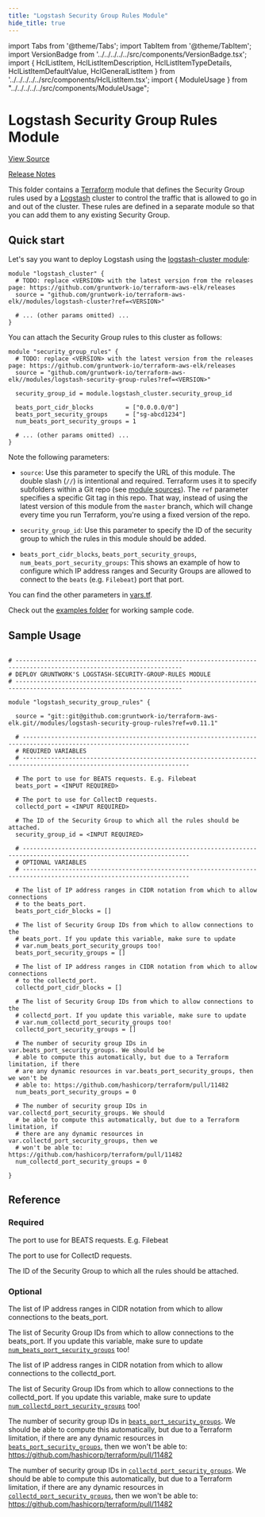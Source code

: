 ```yaml
---
title: "Logstash Security Group Rules Module"
hide_title: true
---
```


import Tabs from '@theme/Tabs';
import TabItem from '@theme/TabItem';
import VersionBadge from '../../../../../src/components/VersionBadge.tsx';
import { HclListItem, HclListItemDescription, HclListItemTypeDetails, HclListItemDefaultValue, HclGeneralListItem } from '../../../../../src/components/HclListItem.tsx';
import { ModuleUsage } from "../../../../../src/components/ModuleUsage";

<VersionBadge repoTitle="ELK AWS Module" version="0.11.1" />

# Logstash Security Group Rules Module

<a href="https://github.com/gruntwork-io/terraform-aws-elk/tree/master/modules/logstash-security-group-rules" className="link-button" title="View the source code for this module in GitHub.">View Source</a>

<a href="https://github.com/gruntwork-io/terraform-aws-elk/releases?q=" className="link-button" title="Release notes for only the service catalog versions which impacted this service.">Release Notes</a>

This folder contains a [Terraform](https://www.terraform.io/) module that defines the Security Group rules used by a
[Logstash](https://www.elastic.co/products/logstash) cluster to control the traffic that is allowed to go in and out of the cluster.
These rules are defined in a separate module so that you can add them to any existing Security Group.

## Quick start

Let's say you want to deploy Logstash using the [logstash-cluster module](https://github.com/gruntwork-io/terraform-aws-elk/tree/master/modules/logstash-cluster):

```hcl
module "logstash_cluster" {
  # TODO: replace <VERSION> with the latest version from the releases page: https://github.com/gruntwork-io/terraform-aws-elk/releases
  source = "github.com/gruntwork-io/terraform-aws-elk//modules/logstash-cluster?ref=<VERSION>"

  # ... (other params omitted) ...
}
```

You can attach the Security Group rules to this cluster as follows:

```hcl
module "security_group_rules" {
  # TODO: replace <VERSION> with the latest version from the releases page: https://github.com/gruntwork-io/terraform-aws-elk/releases
  source = "github.com/gruntwork-io/terraform-aws-elk//modules/logstash-security-group-rules?ref=<VERSION>"

  security_group_id = module.logstash_cluster.security_group_id

  beats_port_cidr_blocks         = ["0.0.0.0/0"]
  beats_port_security_groups     = ["sg-abcd1234"]
  num_beats_port_security_groups = 1

  # ... (other params omitted) ...
}
```

Note the following parameters:

*   `source`: Use this parameter to specify the URL of this module. The double slash (`//`) is intentional
    and required. Terraform uses it to specify subfolders within a Git repo (see [module
    sources](https://www.terraform.io/docs/modules/sources.html)). The `ref` parameter specifies a specific Git tag in
    this repo. That way, instead of using the latest version of this module from the `master` branch, which
    will change every time you run Terraform, you're using a fixed version of the repo.

*   `security_group_id`: Use this parameter to specify the ID of the security group to which the rules in this module
    should be added.

*   `beats_port_cidr_blocks`, `beats_port_security_groups`, `num_beats_port_security_groups`: This shows an example of how to configure which IP address ranges and Security Groups are allowed to connect to the `beats` (e.g. `Filebeat`) port that port.

You can find the other parameters in [vars.tf](https://github.com/gruntwork-io/terraform-aws-elk/tree/master/modules/logstash-security-group-rules/vars.tf).

Check out the [examples folder](https://github.com/gruntwork-io/terraform-aws-elk/tree/master/examples) for working sample code.

## Sample Usage

<ModuleUsage>

```hcl title="main.tf"

# ---------------------------------------------------------------------------------------------------------------------
# DEPLOY GRUNTWORK'S LOGSTASH-SECURITY-GROUP-RULES MODULE
# ---------------------------------------------------------------------------------------------------------------------

module "logstash_security_group_rules" {

  source = "git::git@github.com:gruntwork-io/terraform-aws-elk.git//modules/logstash-security-group-rules?ref=v0.11.1"

  # ---------------------------------------------------------------------------------------------------------------------
  # REQUIRED VARIABLES
  # ---------------------------------------------------------------------------------------------------------------------

  # The port to use for BEATS requests. E.g. Filebeat
  beats_port = <INPUT REQUIRED>

  # The port to use for CollectD requests.
  collectd_port = <INPUT REQUIRED>

  # The ID of the Security Group to which all the rules should be attached.
  security_group_id = <INPUT REQUIRED>

  # ---------------------------------------------------------------------------------------------------------------------
  # OPTIONAL VARIABLES
  # ---------------------------------------------------------------------------------------------------------------------

  # The list of IP address ranges in CIDR notation from which to allow connections
  # to the beats_port.
  beats_port_cidr_blocks = []

  # The list of Security Group IDs from which to allow connections to the
  # beats_port. If you update this variable, make sure to update
  # var.num_beats_port_security_groups too!
  beats_port_security_groups = []

  # The list of IP address ranges in CIDR notation from which to allow connections
  # to the collectd_port.
  collectd_port_cidr_blocks = []

  # The list of Security Group IDs from which to allow connections to the
  # collectd_port. If you update this variable, make sure to update
  # var.num_collectd_port_security_groups too!
  collectd_port_security_groups = []

  # The number of security group IDs in var.beats_port_security_groups. We should be
  # able to compute this automatically, but due to a Terraform limitation, if there
  # are any dynamic resources in var.beats_port_security_groups, then we won't be
  # able to: https://github.com/hashicorp/terraform/pull/11482
  num_beats_port_security_groups = 0

  # The number of security group IDs in var.collectd_port_security_groups. We should
  # be able to compute this automatically, but due to a Terraform limitation, if
  # there are any dynamic resources in var.collectd_port_security_groups, then we
  # won't be able to: https://github.com/hashicorp/terraform/pull/11482
  num_collectd_port_security_groups = 0

}

```

</ModuleUsage>




## Reference

<Tabs>
<TabItem value="inputs" label="Inputs" default>

### Required

<HclListItem name="beats_port" requirement="required" type="number">
<HclListItemDescription>

The port to use for BEATS requests. E.g. Filebeat

</HclListItemDescription>
</HclListItem>

<HclListItem name="collectd_port" requirement="required" type="number">
<HclListItemDescription>

The port to use for CollectD requests.

</HclListItemDescription>
</HclListItem>

<HclListItem name="security_group_id" requirement="required" type="string">
<HclListItemDescription>

The ID of the Security Group to which all the rules should be attached.

</HclListItemDescription>
</HclListItem>

### Optional

<HclListItem name="beats_port_cidr_blocks" requirement="optional" type="list(string)">
<HclListItemDescription>

The list of IP address ranges in CIDR notation from which to allow connections to the beats_port.

</HclListItemDescription>
<HclListItemDefaultValue defaultValue="[]"/>
</HclListItem>

<HclListItem name="beats_port_security_groups" requirement="optional" type="list(string)">
<HclListItemDescription>

The list of Security Group IDs from which to allow connections to the beats_port. If you update this variable, make sure to update <a href="#num_beats_port_security_groups"><code>num_beats_port_security_groups</code></a> too!

</HclListItemDescription>
<HclListItemDefaultValue defaultValue="[]"/>
</HclListItem>

<HclListItem name="collectd_port_cidr_blocks" requirement="optional" type="list(string)">
<HclListItemDescription>

The list of IP address ranges in CIDR notation from which to allow connections to the collectd_port.

</HclListItemDescription>
<HclListItemDefaultValue defaultValue="[]"/>
</HclListItem>

<HclListItem name="collectd_port_security_groups" requirement="optional" type="list(string)">
<HclListItemDescription>

The list of Security Group IDs from which to allow connections to the collectd_port. If you update this variable, make sure to update <a href="#num_collectd_port_security_groups"><code>num_collectd_port_security_groups</code></a> too!

</HclListItemDescription>
<HclListItemDefaultValue defaultValue="[]"/>
</HclListItem>

<HclListItem name="num_beats_port_security_groups" requirement="optional" type="number">
<HclListItemDescription>

The number of security group IDs in <a href="#beats_port_security_groups"><code>beats_port_security_groups</code></a>. We should be able to compute this automatically, but due to a Terraform limitation, if there are any dynamic resources in <a href="#beats_port_security_groups"><code>beats_port_security_groups</code></a>, then we won't be able to: https://github.com/hashicorp/terraform/pull/11482

</HclListItemDescription>
<HclListItemDefaultValue defaultValue="0"/>
</HclListItem>

<HclListItem name="num_collectd_port_security_groups" requirement="optional" type="number">
<HclListItemDescription>

The number of security group IDs in <a href="#collectd_port_security_groups"><code>collectd_port_security_groups</code></a>. We should be able to compute this automatically, but due to a Terraform limitation, if there are any dynamic resources in <a href="#collectd_port_security_groups"><code>collectd_port_security_groups</code></a>, then we won't be able to: https://github.com/hashicorp/terraform/pull/11482

</HclListItemDescription>
<HclListItemDefaultValue defaultValue="0"/>
</HclListItem>

</TabItem>
<TabItem value="outputs" label="Outputs">

<HclListItem name="beats_port">
</HclListItem>

</TabItem>
</Tabs>


<!-- ##DOCS-SOURCER-START
{
  "originalSources": [
    "https://github.com/gruntwork-io/terraform-aws-elk/tree/master/modules/logstash-security-group-rules/readme.md",
    "https://github.com/gruntwork-io/terraform-aws-elk/tree/master/modules/logstash-security-group-rules/variables.tf",
    "https://github.com/gruntwork-io/terraform-aws-elk/tree/master/modules/logstash-security-group-rules/outputs.tf"
  ],
  "sourcePlugin": "module-catalog-api",
  "hash": "540194ee7b63c445b88114331787b8b4"
}
##DOCS-SOURCER-END -->
